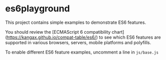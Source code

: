 # es6playground

This project contains simple examples to demonstrate ES6 features.

You should review the [ECMAScript 6 compatibility chart]
(https://kangax.github.io/compat-table/es6/) to see which ES6 features 
are supported in various browsers, servers, mobile platforms and 
polyfills.

To enable different ES6 feature examples, uncomment a line in `js/base.js`